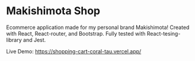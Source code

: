 # Makishimota Shop

Ecommerce application made for my personal brand Makishimota! Created with React, React-router, and Bootstrap. Fully tested with React-tesing-library and Jest.

Live Demo: https://shopping-cart-coral-tau.vercel.app/
